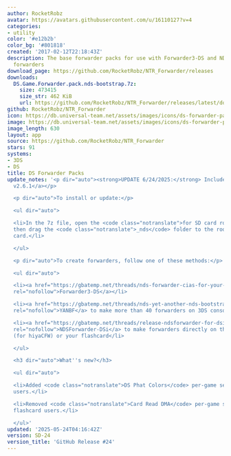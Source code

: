 ```yaml
---
author: RocketRobz
avatar: https://avatars.githubusercontent.com/u/16110127?v=4
categories:
- utility
color: '#e12b2b'
color_bg: '#801818'
created: '2017-02-12T22:18:43Z'
description: The base forwarder packs for use with Forwarder3-DS and NDSForwarder
  forwarders
download_page: https://github.com/RocketRobz/NTR_Forwarder/releases
downloads:
  DS.Game.Forwarder.pack.nds-bootstrap.7z:
    size: 473415
    size_str: 462 KiB
    url: https://github.com/RocketRobz/NTR_Forwarder/releases/latest/download/DS.Game.Forwarder.pack.nds-bootstrap.7z
github: RocketRobz/NTR_Forwarder
icon: https://db.universal-team.net/assets/images/icons/ds-forwarder-packs.png
image: https://db.universal-team.net/assets/images/icons/ds-forwarder-packs.png
image_length: 630
layout: app
source: https://github.com/RocketRobz/NTR_Forwarder
stars: 91
systems:
- 3DS
- DS
title: DS Forwarder Packs
update_notes: '<p dir="auto"><strong>UPDATE 6/24/2025:</strong> Includes <a href="https://github.com/DS-Homebrew/nds-bootstrap/releases/tag/v2.6.1">nds-bootstrap
  v2.6.1</a></p>

  <p dir="auto">To install or update:</p>

  <ul dir="auto">

  <li>In the 7z file, open the <code class="notranslate">for SD card root</code> folder,
  then drag the <code class="notranslate">_nds</code> folder to the root of the SD
  card.</li>

  </ul>

  <p dir="auto">To create forwarders, follow one of these methods:</p>

  <ul dir="auto">

  <li><a href="https://gbatemp.net/threads/nds-forwarder-cias-for-your-home-menu.426174/"
  rel="nofollow">Forwarder3-DS</a></li>

  <li><a href="https://gbatemp.net/threads/nds-yet-another-nds-bootstrap-forwarder-more-than-40-forwarders-are-now-possible.606138/"
  rel="nofollow">YANBF</a> to make more than 40 forwarders on 3DS consoles</li>

  <li><a href="https://gbatemp.net/threads/release-ndsforwarder-for-dsi-generate-hiyacfw-forwarders-on-the-dsi-directly.606964/"
  rel="nofollow">NDSForwarder-DSi</a> to make forwarders directly on the DSi console
  (for hiyaCFW) or your flashcard</li>

  </ul>

  <h3 dir="auto">What''s new?</h3>

  <ul dir="auto">

  <li>Added <code class="notranslate">DS Phat Colors</code> per-game setting for DSi/3DS
  users.</li>

  <li>Removed <code class="notranslate">Card Read DMA</code> per-game setting for
  flashcard users.</li>

  </ul>'
updated: '2025-05-24T04:16:42Z'
version: SD-24
version_title: 'GitHub Release #24'
---
```

